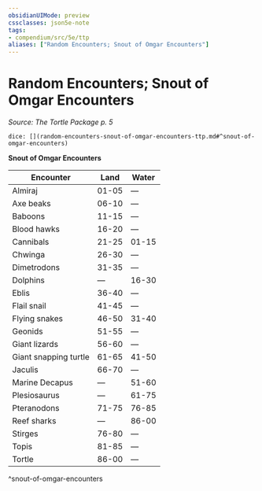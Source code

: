 ```yaml
---
obsidianUIMode: preview
cssclasses: json5e-note
tags:
- compendium/src/5e/ttp
aliases: ["Random Encounters; Snout of Omgar Encounters"]
---
```

# Random Encounters; Snout of Omgar Encounters
*Source: The Tortle Package p. 5* 

`dice: [](random-encounters-snout-of-omgar-encounters-ttp.md#^snout-of-omgar-encounters)`

**Snout of Omgar Encounters**

| Encounter | Land | Water |
|-----------|------|-------|
| Almiraj | 01-05 | — |
| Axe beaks | 06-10 | — |
| Baboons | 11-15 | — |
| Blood hawks | 16-20 | — |
| Cannibals | 21-25 | 01-15 |
| Chwinga | 26-30 | — |
| Dimetrodons | 31-35 | — |
| Dolphins | — | 16-30 |
| Eblis | 36-40 | — |
| Flail snail | 41-45 | — |
| Flying snakes | 46-50 | 31-40 |
| Geonids | 51-55 | — |
| Giant lizards | 56-60 | — |
| Giant snapping turtle | 61-65 | 41-50 |
| Jaculis | 66-70 | — |
| Marine Decapus | — | 51-60 |
| Plesiosaurus | — | 61-75 |
| Pteranodons | 71-75 | 76-85 |
| Reef sharks | — | 86-00 |
| Stirges | 76-80 | — |
| Topis | 81-85 | — |
| Tortle | 86-00 | — |
^snout-of-omgar-encounters